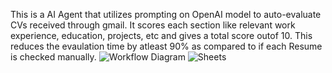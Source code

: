 This is a AI Agent that utilizes prompting on OpenAI model to auto-evaluate CVs received through gmail. It scores each section like relevant work experience, education, projects, etc and gives a total score outof 10.
This reduces the evaulation time by atleast 90% as compared to if each Resume is checked manually.
![Workflow Diagram](https://github.com/user-attachments/assets/cd7d10f6-ce9f-430d-91c0-3dc6a01be207)
![Sheets](https://github.com/user-attachments/assets/6ce2dc40-5bf4-4ea4-b8ec-55d4b4ad2153)
